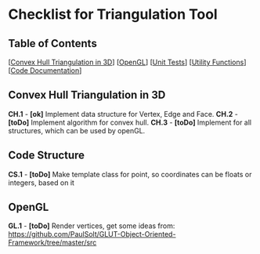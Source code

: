 # Checklist for Triangulation Tool

## Table of Contents
[[Convex Hull Triangulation in 3D](#hull3d)] [[OpenGL](#opengl)] [[Unit Tests](#unittests)] [[Utility Functions](#utilities)] [[Code Documentation](#documentation)]

## Convex Hull Triangulation in 3D <a name="hull3d"></a>
**CH.1** - **[ok]** Implement data structure for Vertex, Edge and Face.
**CH.2** - **[toDo]** Implement algorithm for convex hull.
**CH.3** - **[toDo]** Implement for all structures, which can be used by openGL.

## Code Structure 
**CS.1** - **[toDo]** Make template class for point, so coordinates can be floats or integers, based on it

## OpenGL <a name="opengl"></a>
**GL.1** - **[toDo]** Render vertices, get some ideas from: https://github.com/PaulSolt/GLUT-Object-Oriented-Framework/tree/master/src


